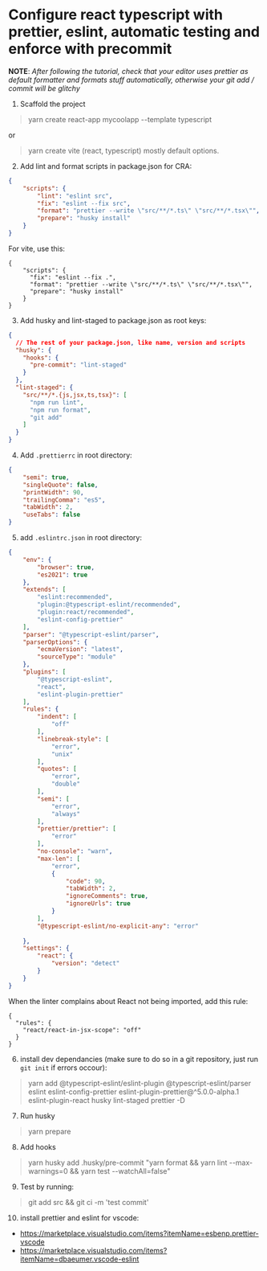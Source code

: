 # Configure react typescript with prettier, eslint, automatic testing and enforce with precommit
**NOTE**: *After following the tutorial, check that your editor uses prettier as default formatter and formats stuff automatically, otherwise your git add / commit will be glitchy*
1. Scaffold the project 
> yarn create react-app mycoolapp --template typescript
 
or

> yarn create vite
(react, typescript) mostly default options.
2. Add lint and format scripts in package.json for CRA:
```json
{
    "scripts": {
  		"lint": "eslint src",
  		"fix": "eslint --fix src",
  		"format": "prettier --write \"src/**/*.ts\" \"src/**/*.tsx\"",
  		"prepare": "husky install"
    }
}
```

For vite, use this:
```
{
    "scripts": {
      "fix": "eslint --fix .",
      "format": "prettier --write \"src/**/*.ts\" \"src/**/*.tsx\"",
      "prepare": "husky install"
    }
}
```

3. Add husky and lint-staged to package.json as root keys:
```json
{
  // The rest of your package.json, like name, version and scripts 
  "husky": {
    "hooks": {
      "pre-commit": "lint-staged"
    }
  },
  "lint-staged": {
    "src/**/*.{js,jsx,ts,tsx}": [
      "npm run lint",
      "npm run format",
      "git add"
    ]
  }
}
```

4. Add `.prettierrc` in root directory:
```json
{
    "semi": true,
    "singleQuote": false,
    "printWidth": 90,
    "trailingComma": "es5",
    "tabWidth": 2,
    "useTabs": false
}
```
5. add `.eslintrc.json` in root directory:
```json
{
    "env": {
        "browser": true,
        "es2021": true
    },
    "extends": [
        "eslint:recommended",
        "plugin:@typescript-eslint/recommended",
        "plugin:react/recommended",
        "eslint-config-prettier"
    ],
    "parser": "@typescript-eslint/parser",
    "parserOptions": {
        "ecmaVersion": "latest",
        "sourceType": "module"
    },
    "plugins": [
        "@typescript-eslint",
        "react",
        "eslint-plugin-prettier"
    ],
    "rules": {
        "indent": [
            "off"
        ],
        "linebreak-style": [
            "error",
            "unix"
        ],
        "quotes": [
            "error",
            "double"
        ],
        "semi": [
            "error",
            "always"
        ],
        "prettier/prettier": [
            "error"
        ],
        "no-console": "warn",
        "max-len": [
            "error",
            {
                "code": 90,
                "tabWidth": 2,
                "ignoreComments": true,
                "ignoreUrls": true
            }
        ],
        "@typescript-eslint/no-explicit-any": "error"
        
    },
    "settings": {
        "react": {
            "version": "detect"
        }
    }
}
```

When the linter complains about React not being imported, add this rule:
```
{
  "rules": {
    "react/react-in-jsx-scope": "off"
  }
}
```

6. install dev dependancies (make sure to do so in a git repository, just run `git init` if errors occour):
> yarn add @typescript-eslint/eslint-plugin @typescript-eslint/parser eslint eslint-config-prettier eslint-plugin-prettier@^5.0.0-alpha.1 eslint-plugin-react husky lint-staged prettier -D


7. Run husky
> yarn prepare
8. Add hooks
> yarn husky add .husky/pre-commit "yarn format && yarn lint --max-warnings=0 && yarn test --watchAll=false"

9. Test by running:
> git add src && git ci -m 'test commit'

10. install prettier and eslint for vscode:
- https://marketplace.visualstudio.com/items?itemName=esbenp.prettier-vscode
- https://marketplace.visualstudio.com/items?itemName=dbaeumer.vscode-eslint
